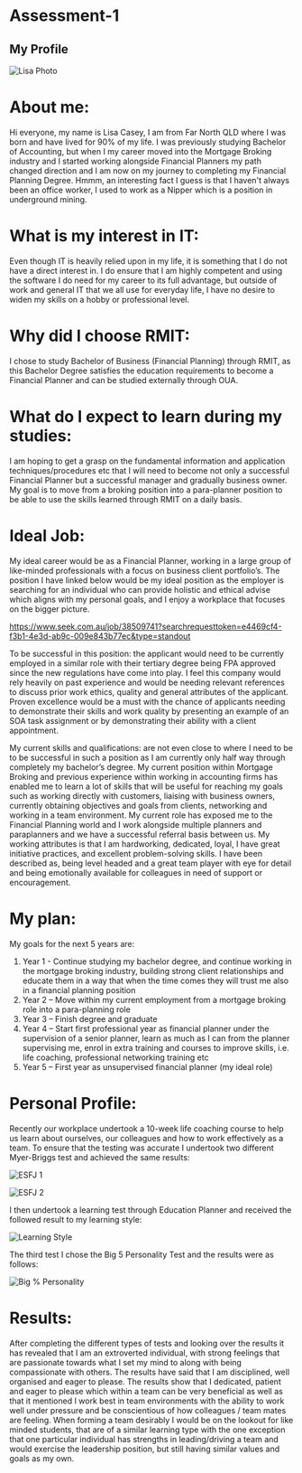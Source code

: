 # Assessment-1

## My Profile


![Lisa Photo](https://user-images.githubusercontent.com/48317010/54099990-e7725380-4407-11e9-9358-a83048d1494e.jpg)


# About me: 

Hi everyone, my name is Lisa Casey, I am from Far North QLD where I was born and have lived for 90% of my life. I was previously studying Bachelor of Accounting, but when I my career moved into the Mortgage Broking industry and I started working alongside Financial Planners my path changed direction and I am now on my journey to completing my Financial Planning Degree. Hmmm, an interesting fact I guess is that I haven't always been an office worker, I used to work as a Nipper which is a position in underground mining.


# What is my interest in IT:

Even though IT is heavily relied upon in my life, it is something that I do not have a direct interest in. I do ensure that I am highly competent and using the software I do need for my career to its full advantage, but outside of work and general IT that we all use for everyday life, I have no desire to widen my skills on a hobby or professional level. 


# Why did I choose RMIT:

I chose to study Bachelor of Business (Financial Planning) through RMIT, as this Bachelor Degree satisfies the education requirements to become a Financial Planner and can be studied externally through OUA.


# What do I expect to learn during my studies:

I am hoping to get a grasp on the fundamental information and application techniques/procedures etc that I will need to become not only a successful Financial Planner but a successful manager and gradually business owner. My goal is to move from a broking position into a para-planner position to be able to use the skills learned through RMIT on a daily basis. 


# Ideal Job:

My ideal career would be as a Financial Planner, working in a large group of like-minded professionals with a focus on business client portfolio’s. The position I have linked below would be my ideal position as the employer is searching for an individual who can provide holistic and ethical advise which aligns with my personal goals, and I enjoy a workplace that focuses on the bigger picture. 

https://www.seek.com.au/job/38509741?searchrequesttoken=e4469cf4-f3b1-4e3d-ab9c-009e843b77ec&type=standout

To be successful in this position: the applicant would need to be currently employed in a similar role with their tertiary degree being FPA approved since the new regulations have come into play. I feel this company would rely heavily on past experience and would be needing relevant references to discuss prior work ethics, quality and general attributes of the applicant. Proven excellence would be a must with the chance of applicants needing to demonstrate their skills and work quality by presenting an example of an SOA task assignment or by demonstrating their ability with a client appointment. 

My current skills and qualifications: are not even close to where I need to be to be successful in such a position as I am currently only half way through completely my bachelor’s degree. My current position within Mortgage Broking and previous experience within working in accounting firms has enabled me to learn a lot of skills that will be useful for reaching my goals such as working directly with customers, liaising with business owners, currently obtaining objectives and goals from clients, networking and working in a team environment. My current role has exposed me to the Financial Planning world and I work alongside multiple planners and paraplanners and we have a successful referral basis between us. My working attributes is that I am hardworking, dedicated, loyal, I have great initiative practices, and excellent problem-solving skills. I have been described as, being level headed and a great team player with eye for detail and being emotionally available for colleagues in need of support or encouragement. 


# My plan:

My goals for the next 5 years are:
1.	Year 1 - Continue studying my bachelor degree, and continue working in the mortgage broking industry, building strong client relationships and educate them in a way that when the time comes they will trust me also in a financial planning position
2.	Year 2 – Move within my current employment from a mortgage broking role into a para-planning role
3.	Year 3 – Finish degree and graduate
4.	Year 4 – Start first professional year as financial planner under the supervision of a senior planner, learn as much as I can from the planner supervising me, enrol in extra training and courses to improve skills, i.e. life coaching, professional networking training etc
5.	Year 5 – First year as unsupervised financial planner (my ideal role)



# Personal Profile:

Recently our workplace undertook a 10-week life coaching course to help us learn about ourselves, our colleagues and how to work effectively as a team. To ensure that the testing was accurate I undertook two different Myer-Briggs test and achieved the same results:

![ESFJ 1](https://user-images.githubusercontent.com/48317010/54101506-e2b19d80-440f-11e9-98e4-586a08551676.jpg)

![ESFJ 2](https://user-images.githubusercontent.com/48317010/54101509-e80ee800-440f-11e9-93f4-41cc1d7914b0.jpg)


I then undertook a learning test through Education Planner and received the followed result to my learning style:

![Learning Style](https://user-images.githubusercontent.com/48317010/54101577-260c0c00-4410-11e9-8f4a-8b0b255ba446.jpg)


The third test I chose the Big 5 Personality Test and the results were as follows:

![Big % Personality](https://user-images.githubusercontent.com/48317010/54101595-3fad5380-4410-11e9-9bb0-c6989f47e543.jpg)


# Results: 

After completing the different types of tests and looking over the results it has revealed that I am an extroverted individual, with strong feelings that are passionate towards what I set my mind to along with being compassionate with others. The results have said that I am disciplined, well organised and eager to please. The results show that I dedicated, patient and eager to please which within a team can be very beneficial as well as that it mentioned I work best in team environments with the ability to work well under pressure and be conscientious of how colleagues / team mates are feeling. When forming a team desirably I would be on the lookout for like minded students, that are of a similar learning type with the one exception that one particular individual has strengths in leading/driving a team and would exercise the leadership position, but still having similar values and goals as my own.



